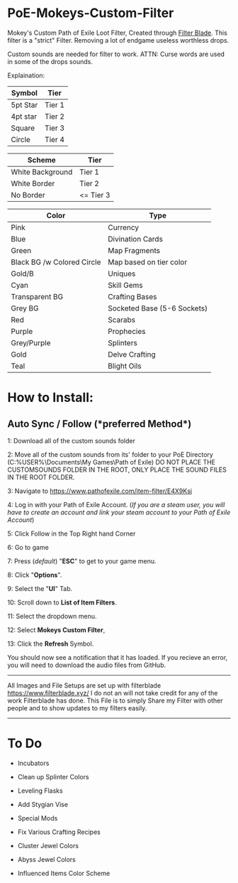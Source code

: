 # PoE-Mokeys-Custom-Filter
Mokey's Custom Path of Exile Loot Filter, Created through [Filter Blade](https://www.filterblade.xyz/).
This filter is a "strict" Filter. Removing a lot of endgame useless worthless drops.

Custom sounds are needed for filter to work.
ATTN: Curse words are used in some of the drops sounds.

Explaination:

| Symbol | Tier |
| ------------- | ------------- |
| 5pt Star  | Tier 1  |
| 4pt star  | Tier 2  |
| Square  | Tier 3  |
| Circle | Tier 4   |

| Scheme | Tier |
| ------------- | ------------- |
| White Background  | Tier 1  |
| White Border  | Tier 2  |
| No Border  | <= Tier 3  |


| Color | Type |
| ------------- | ------------- |
| Pink  | Currency  |
| Blue  | Divination Cards  |
| Green  | Map Fragments  |
| Black BG /w Colored Circle | Map based on tier color   |
| Gold/B  | Uniques  |
| Cyan  | Skill Gems  |
| Transparent BG  | Crafting Bases  |
| Grey BG  | Socketed Base (5-6 Sockets)  |
| Red  | Scarabs  |
| Purple  | Prophecies  |
| Grey/Purple  | Splinters  |
| Gold  | Delve Crafting  |
| Teal  | Blight Oils  |

<h1>How to Install:</h1>

<h2>Auto Sync / Follow  (*preferred Method*) </h2>

1: Download all of the custom sounds folder

2: Move all of the custom sounds from its' folder to your PoE Directory (C:\%USER%\Documents\My Games\Path of Exile) DO NOT PLACE THE CUSTOMSOUNDS FOLDER IN THE ROOT, ONLY PLACE THE SOUND FILES IN THE ROOT FOLDER.

3: Navigate to https://www.pathofexile.com/item-filter/E4X9Ksj

4: Log in with your Path of Exile Account. (*If you are a steam user, you will have to create an account and link your steam account to your Path of Exile Account*)

5: Click Follow in the Top Right hand Corner

6: Go to game

7: Press (*default*) "**ESC**" to get to your game menu.

8: Click "**Options**".

9: Select the "**UI**" Tab.

10: Scroll down to **List of Item Filters**. 

11: Select the dropdown menu.

12: Select **Mokeys Custom Filter**,

13: Click the **Refresh** Symbol.

You should now see a notification that it has loaded. If you recieve an error, you will need to download the audio files from GitHub.





---
All Images and File Setups are set up with filterblade https://www.filterblade.xyz/ I do not an will not take credit for any of the work Filterblade has done. This File is to simply Share my Filter with other people and to show updates to my filters easily.


---
<h1>To Do</h1>

* Incubators

* Clean up Splinter Colors

* Leveling Flasks

* Add Stygian Vise

* Special Mods

* Fix Various Crafting Recipes

* Cluster Jewel Colors

* Abyss Jewel Colors

* Influenced Items Color Scheme


